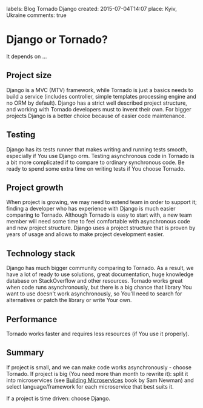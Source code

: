 labels: Blog
        Tornado
        Django
created: 2015-07-04T14:07
place: Kyiv, Ukraine
comments: true

# Django or Tornado?

It depends on ...

## Project size

Django is a MVC (MTV) framework, while Tornado is just a basics needs to build a service (includes controller, simple templates processing engine and no ORM by default). Django has a strict well described project structure, and working with Tornado developers must to invent their own.
For bigger projects Django is a better choice because of easier code maintenance.

## Testing

Django has its tests runner that makes writing and running tests smooth, especially if You use Django orm.
Testing asynchronous code in Tornado is a bit more complicated if to compare to ordinary synchronous code.
Be ready to spend some extra time on writing tests if You choose Tornado.

## Project growth

When project is growing, we may need to extend team in order to support it; finding a developer who has experience with Django is much easier comparing to Tornado. Although Tornado is easy to start with, a new team member will need some time to feel comfortable with asynchronous code and new project structure.
Django uses a project structure that is proven by years of usage and allows to make project development easier.

## Technology stack

Django has much bigger community comparing to Tornado. As a result, we have a lot of ready to use solutions, great documentation, huge knowledge database on StackOverflow and other resources.
Tornado works great when code runs asynchronously, but there is a big chance that library You want to use doesn't work asynchronously, so You'll need to search for alternatives or patch the library or write Your own.

## Performance

Tornado works faster and requires less resources (if You use it properly).

## Summary

If project is small, and we can make code works asynchronously - choose Tornado.
If project is big (You need more than month to rewrite it): split it into microservices (see [Building Microservices](http://www.amazon.com/Building-Microservices-Sam-Newman-ebook/dp/B00T3N7XB4/) book by Sam Newman) and select language/framework for each microservice that best suits it.

If a project is time driven: choose Django.
